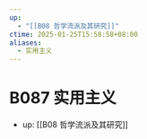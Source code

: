 ```yaml
---
up:
  - "[[B08 哲学流派及其研究]]"
ctime: 2025-01-25T15:58:58+08:00
aliases:
  - 实用主义
---
```


# B087 实用主义

- up: [[B08 哲学流派及其研究]]
